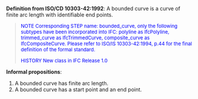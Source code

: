 ﻿**Definition from ISO/CD 10303-42:1992**: A bounded curve is a curve of finite arc length with identifiable end points.

> <font color="#0000FF" size="-1"> NOTE Corresponding STEP name:
		  bounded_curve, only the following subtypes have been incorporated into IFC:
		  polyline as IfcPolyline, trimmed_curve as IfcTrimmedCurve, composite_curve as
		  IfcCompositeCurve. Please refer to ISO/IS 10303-42:1994, p.44 for the final
		  definition of the formal standard. </font>
> 
> <font size="-1"><font color="#0000FF">HISTORY New class in IFC Release
		  1.0</font> </font>
>

**Informal propositions**:

1. A bounded curve has finite arc length.
2. A bounded curve has a start point and an end point.
